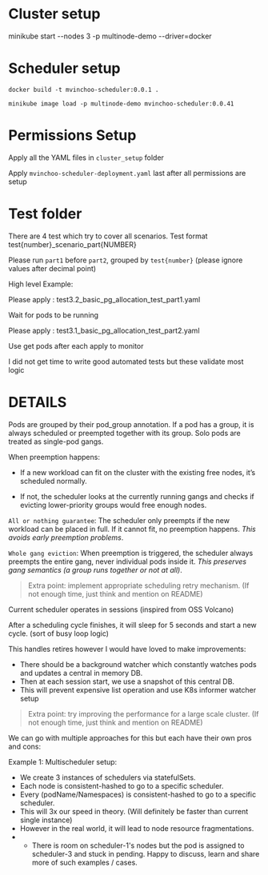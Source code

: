# Cluster setup

minikube start --nodes 3 -p multinode-demo --driver=docker



# Scheduler setup

`docker build -t mvinchoo-scheduler:0.0.1 .`

`minikube image load -p multinode-demo mvinchoo-scheduler:0.0.41`

# Permissions Setup
Apply all the YAML files in `cluster_setup` folder

Apply `mvinchoo-scheduler-deployment.yaml` last after all permissions are setup

# Test folder

There are 4 test which try to cover all scenarios.
Test format test{number}_scenario_part{NUMBER}

Please run `part1` before `part2`, grouped by `test{number}` (please ignore values after decimal point)

High level Example:


Please apply : test3.2_basic_pg_allocation_test_part1.yaml

Wait for pods to be running

Please apply : test3.1_basic_pg_allocation_test_part2.yaml

Use get pods after each apply to monitor

I did not get time to write good automated tests but these validate most logic 



 # DETAILS
Pods are grouped by their pod_group annotation. If a pod has a group, it is always scheduled or preempted together with its group. Solo pods are treated as single-pod gangs.

When preemption happens:
- If a new workload can fit on the cluster with the existing free nodes, it’s scheduled normally.

- If not, the scheduler looks at the currently running gangs and checks if evicting lower-priority groups would free enough nodes.

`All or nothing guarantee`: The scheduler only preempts if the new workload can be placed in full. If it cannot fit, no preemption happens. *This avoids early preemption problems*.

`Whole gang eviction`: When preemption is triggered, the scheduler always preempts the entire gang, never individual pods inside it. *This preserves gang semantics (a group runs together or not at all)*.



> Extra point: implement appropriate scheduling retry mechanism. (If not enough time, just think and mention on README)


Current scheduler operates in sessions (inspired from OSS Volcano)

After a scheduling cycle finishes, it will sleep for 5 seconds and start a new cycle. (sort of busy loop logic)

This handles retires however I would have loved to make improvements:

- There should be a background watcher which constantly watches pods and updates a central in memory DB.
- Then at each session start, we use a snapshot of this central DB.
- This will prevent expensive list operation and use K8s informer watcher setup

> Extra point: try improving the performance for a large scale cluster. (If not enough time, just think and mention on README)

We can go with multiple approaches for this but each have their own pros and cons:

Example 1: Multischeduler setup:

- We create 3 instances of schedulers via statefulSets.
- Each node is consistent-hashed to go to a specific scheduler.
- Every (podName/Namespaces) is consistent-hashed to go to a specific scheduler.
- This will 3x our speed in theory. (Will definitely be faster than current single instance)
- However in the real world, it will lead to node resource fragmentations.
- - There is room on scheduler-1's nodes but the pod is assigned to scheduler-3 and stuck in pending.
Happy to discuss, learn and share more of such examples / cases. 
